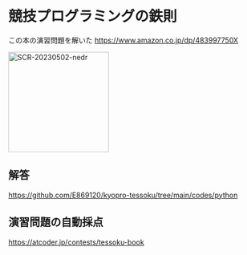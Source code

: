# 競技プログラミングの鉄則

この本の演習問題を解いた
https://www.amazon.co.jp/dp/483997750X


<img width="200" alt="SCR-20230502-nedr" src=https://github.com/shining-ai/algorithm/assets/132378321/0116d729-1e16-46a4-9a73-690afdbeee67>


## 解答
https://github.com/E869120/kyopro-tessoku/tree/main/codes/python

## 演習問題の自動採点
https://atcoder.jp/contests/tessoku-book
